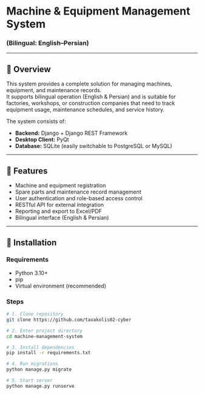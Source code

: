 # Machine & Equipment Management System  
### (Bilingual: English–Persian)

---

## 🔹 Overview
This system provides a complete solution for managing machines, equipment, and maintenance records.  
It supports bilingual operation (English & Persian) and is suitable for factories, workshops, or construction companies that need to track equipment usage, maintenance schedules, and service history.

The system consists of:
- **Backend:** Django + Django REST Framework  
- **Desktop Client:** PyQt  
- **Database:** SQLite (easily switchable to PostgreSQL or MySQL)

---

## 🔹 Features
- Machine and equipment registration  
- Spare parts and maintenance record management  
- User authentication and role-based access control  
- RESTful API for external integration  
- Reporting and export to Excel/PDF  
- Bilingual interface (English & Persian)

---

## 🔹 Installation
### Requirements
- Python 3.10+
- pip
- Virtual environment (recommended)

### Steps
```bash
# 1. Clone repository
git clone https://github.com/tavakolis02-cyber

# 2. Enter project directory
cd machine-management-system

# 3. Install dependencies
pip install -r requirements.txt

# 4. Run migrations
python manage.py migrate

# 5. Start server
python manage.py runserve
